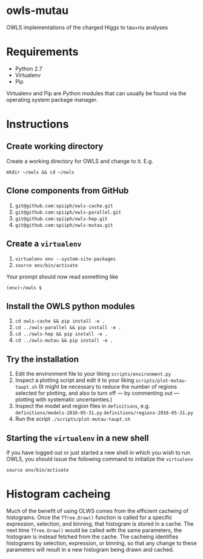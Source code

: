owls-mutau
==========

OWLS implementations of the charged Higgs to tau+nu analyses

Requirements
============

* Python 2.7
* Virtualenv
* Pip

Virtualenv and Pip are Python modules that can usually be found via the
operating system package manager.

Instructions
============

Create working directory
------------------------

Create a working directory for OWLS and change to it. E.g.

  `mkdir ~/owls && cd ~/owls`

Clone components from GitHub
----------------------------

1. `git@github.com:spiiph/owls-cache.git`
2. `git@github.com:spiiph/owls-parallel.git`
3. `git@github.com:spiiph/owls-hep.git`
4. `git@github.com:spiiph/owls-mutau.git`

Create a `virtualenv`
---------------------

1. `virtualenv env --system-site-packages`
2. `source env/bin/activate`

Your prompt should now read something like

  `(env)~/owls $`

Install the OWLS python modules
-------------------------------

1. `cd owls-cache && pip install -e .`
2. `cd ../owls-parallel && pip install -e .`
3. `cd ../owls-hep && pip install -e .`
4. `cd ../owls-mutau && pip install -e .`

Try the installation
--------------------

1. Edit the environment file to your liking
    `scripts/environment.py`
2. Inspect a plotting script and edit it to your liking
    `scripts/plot-mutau-taupt.sh`
   (It might be necessary to reduce the number of regions selected for
   plotting, and also to turn off — by commenting out — plotting with
   systematic uncertainties.)
5. Inspect the model and region files in `definitions`, e.g.
    `definitions/models-2016-05-31.py`
    `definitions/regions-2016-05-31.py`
6. Run the script
    `./scripts/plot-mutau-taupt.sh`

Starting the `virtualenv` in a new shell
----------------------------------------

If you have logged out or just started a new shell in which you wish to run
OWLS, you should issue the following command to initialize the `virtualenv`

   `source env/bin/activate`

Histogram cacheing
==================

Much of the benefit of using OLWS comes from the efficient cacheing of
histograms. Once the `TTree.Draw()` function is called for a specific
expression, selection, and binning, that histogram is stored in a cache. The next time
`TTree.Draw()` would be called with the same parameters, the histogram is
instead fetched from the cache. The cacheing identifies histograms by
selection, expression, or binning, so that any change to these parameters
will result in a new histogram being drawn and cached.

